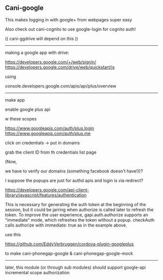 Cani-google
---

This makes logging in with google+ from webpages super easy

Also check out cani-cognito to use google-login for cognito auth!

(( cani-ggdrive will depend on this ))

---

making a google app with drive:

https://developers.google.com/+/web/signin/
https://developers.google.com/drive/web/quickstart/js

using

console.developers.google.com/apis/api/plus/overview

---

make app

enable google plus api

w these scopes

https://www.googleapis.com/auth/plus.login
https://www.googleapis.com/auth/plus.me

click on credentials -> put in domains

grab the client ID from th credentials list page

(Now,

we have to verify our domains (something facebook doesn't have!))?


I suppose the popups are just for authd apis
and login is via redirect?

https://developers.google.com/api-client-library/javascript/features/authentication


This is necessary for generating the auth token at the beginning of the session, but it could be jarring when authorize is called later to refresh the token. To improve the user experience, gapi.auth.authorize supports an "immediate" mode, which refreshes the token without a popup. checkAuth calls authorize with immediate: true as in the example above.

use this

https://github.com/EddyVerbruggen/cordova-plugin-googleplus

to make cani-phonegap-google & cani-phonegap-google-mock

---

later, this module (or through sub modules) should support google-api incremental scope authorization
